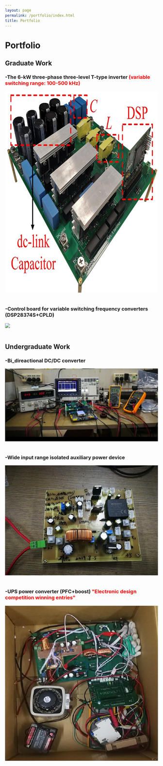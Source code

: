 ```yaml
---
layout: page
permalink: /portfolio/index.html
title: Portfolio
---
```


# Portfolio

## Graduate Work

### -The 6-kW three-phase three-level T-type inverter **<font color='red'>(variable switching range: 100-500 kHz)</font>**

<div>
<img src="/images/DCAC.jpg" class="floatpic" width="800" height="662">
</div>
<br>

### -Control board for variable switching frequency converters (DSP28374S+CPLD)

<div>
<img src="/images/control_board.jpg">
</div>
<br>


## Undergraduate Work

### -Bi_direactional DC/DC converter

<div>
<img src="/images/DCDC.jpg">
</div>
<br>

### -Wide input range isolated auxiliary power device

<div>
<img src="/images/Final_additional.jpg">
</div>
<br>

### -UPS power converter (PFC+boost)     **<font color='red'>"Electronic design competition winning entries"</font>**

<div>
<img src="/images/hunan_contest.jpg">
</div>
<br>